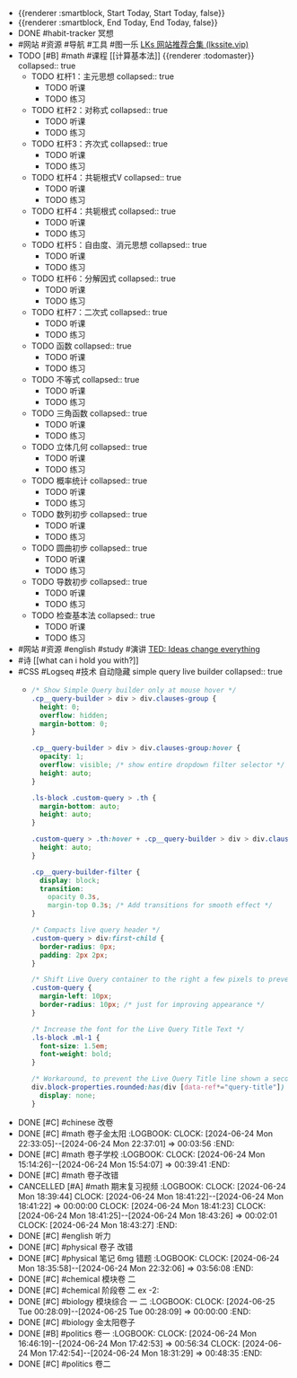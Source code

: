 - {{renderer :smartblock, Start Today, Start Today, false}}
- {{renderer :smartblock, End Today, End Today, false}}
- DONE #habit-tracker 冥想
- #网站 #资源 #导航 #工具 #图一乐 [LKs 网站推荐合集 (lkssite.vip)](https://lkssite.vip/)
- TODO [#B] #math #课程 [[计算基本法]] {{renderer :todomaster}}
  collapsed:: true
	- TODO 杠杆1：主元思想
	  collapsed:: true
		- TODO 听课
		- TODO 练习
	- TODO 杠杆2：对称式
	  collapsed:: true
		- TODO 听课
		- TODO 练习
	- TODO 杠杆3：齐次式
	  collapsed:: true
		- TODO 听课
		- TODO 练习
	- TODO 杠杆4：共轭根式V
	  collapsed:: true
		- TODO 听课
		- TODO 练习
	- TODO 杠杆4：共轭根式
	  collapsed:: true
		- TODO 听课
		- TODO 练习
	- TODO 杠杆5：自由度、消元思想
	  collapsed:: true
		- TODO 听课
		- TODO 练习
	- TODO 杠杆6：分解因式
	  collapsed:: true
		- TODO 听课
		- TODO 练习
	- TODO 杠杆7：二次式
	  collapsed:: true
		- TODO 听课
		- TODO 练习
	- TODO 函数
	  collapsed:: true
		- TODO 听课
		- TODO 练习
	- TODO 不等式
	  collapsed:: true
		- TODO 听课
		- TODO 练习
	- TODO 三角函数
	  collapsed:: true
		- TODO 听课
		- TODO 练习
	- TODO 立体几何
	  collapsed:: true
		- TODO 听课
		- TODO 练习
	- TODO 概率统计
	  collapsed:: true
		- TODO 听课
		- TODO 练习
	- TODO 数列初步
	  collapsed:: true
		- TODO 听课
		- TODO 练习
	- TODO 圆曲初步
	  collapsed:: true
		- TODO 听课
		- TODO 练习
	- TODO 导数初步
	  collapsed:: true
		- TODO 听课
		- TODO 练习
	- TODO 检查基本法
	  collapsed:: true
		- TODO 听课
		- TODO 练习
- #网站 #资源 #english #study #演讲 [TED: Ideas change everything](https://www.ted.com/)
- #诗 [[what can i hold you with?]]
- #CSS #Logseq #技术 自动隐藏 simple query live builder
  collapsed:: true
	- ```css
	  /* Show Simple Query builder only at mouse hover */
	  .cp__query-builder > div > div.clauses-group {
	    height: 0;
	    overflow: hidden;
	    margin-bottom: 0;
	  }
	  
	  .cp__query-builder > div > div.clauses-group:hover {
	    opacity: 1;
	    overflow: visible; /* show entire dropdown filter selector */
	    height: auto;
	  }
	  
	  .ls-block .custom-query > .th {
	    margin-bottom: auto;
	    height: auto;
	  }
	  
	  .custom-query > .th:hover + .cp__query-builder > div > div.clauses-group {
	    height: auto;
	  }
	  
	  .cp__query-builder-filter {
	    display: block;
	    transition:
	      opacity 0.3s,
	      margin-top 0.3s; /* Add transitions for smooth effect */
	  }
	  
	  /* Compacts live query header */
	  .custom-query > div:first-child {
	    border-radius: 0px;
	    padding: 2px 2px;
	  }
	  
	  /* Shift Live Query container to the right a few pixels to prevent partly covered bullet */
	  .custom-query {
	    margin-left: 10px;
	    border-radius: 10px; /* just for improving appearance */
	  }
	  
	  /* Increase the font for the Live Query Title Text */
	  .ls-block .ml-1 {
	    font-size: 1.5em;
	    font-weight: bold;
	  }
	  
	  /* Workaround, to prevent the Live Query Title line shown a second time as a block below the query */
	  div.block-properties.rounded:has(div [data-ref*="query-title"]) {
	    display: none;
	  }
	  
	  ```
- DONE [#C] #chinese 改卷
- DONE [#C] #math 卷子金太阳
  :LOGBOOK:
  CLOCK: [2024-06-24 Mon 22:33:05]--[2024-06-24 Mon 22:37:01] =>  00:03:56
  :END:
- DONE [#C] #math 卷子学校
  :LOGBOOK:
  CLOCK: [2024-06-24 Mon 15:14:26]--[2024-06-24 Mon 15:54:07] =>  00:39:41
  :END:
- DONE [#C] #math 卷子改错
- CANCELLED [#A] #math 期末复习视频
  :LOGBOOK:
  CLOCK: [2024-06-24 Mon 18:39:44]
  CLOCK: [2024-06-24 Mon 18:41:22]--[2024-06-24 Mon 18:41:22] =>  00:00:00
  CLOCK: [2024-06-24 Mon 18:41:23]
  CLOCK: [2024-06-24 Mon 18:41:25]--[2024-06-24 Mon 18:43:26] =>  00:02:01
  CLOCK: [2024-06-24 Mon 18:43:27]
  :END:
- DONE [#C] #english 听力
- DONE [#C] #physical 卷子 改错
- DONE [#C] #physical 笔记 6mg 错题
  :LOGBOOK:
  CLOCK: [2024-06-24 Mon 18:35:58]--[2024-06-24 Mon 22:32:06] =>  03:56:08
  :END:
- DONE [#C] #chemical 模块卷 二
- DONE [#C] #chemical 阶段卷 二 ex -2:
- DONE [#C] #biology 模块综合 一 二
  :LOGBOOK:
  CLOCK: [2024-06-25 Tue 00:28:09]--[2024-06-25 Tue 00:28:09] =>  00:00:00
  :END:
- DONE [#C] #biology 金太阳卷子
- DONE [#B] #politics 卷一
  :LOGBOOK:
  CLOCK: [2024-06-24 Mon 16:46:19]--[2024-06-24 Mon 17:42:53] =>  00:56:34
  CLOCK: [2024-06-24 Mon 17:42:54]--[2024-06-24 Mon 18:31:29] =>  00:48:35
  :END:
- DONE [#C] #politics 卷二